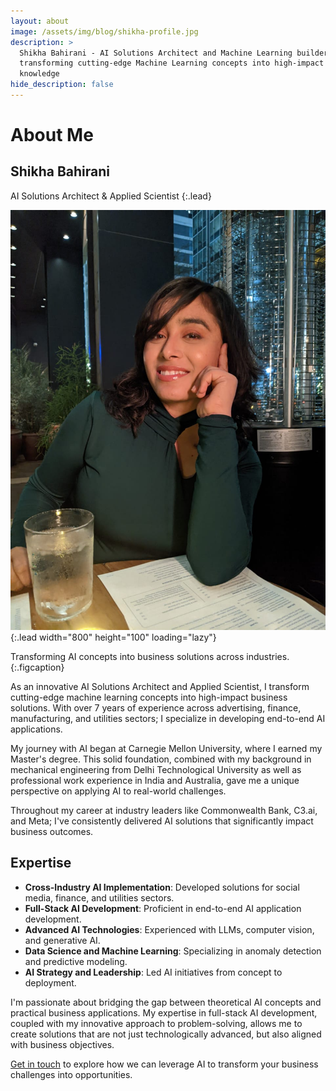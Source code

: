 ```yaml
---
layout: about
image: /assets/img/blog/shikha-profile.jpg
description: >
  Shikha Bahirani - AI Solutions Architect and Machine Learning builder, 
  transforming cutting-edge Machine Learning concepts into high-impact business solutions with the help of data science, engineering and domain   
  knowledge
hide_description: false
---
```


# About Me

<!--author-->

## Shikha Bahirani

AI Solutions Architect & Applied Scientist
{:.lead}

![Shikha Bahirani](/assets/img/blog/shikha-profile.jpg){:.lead width="800" height="100" loading="lazy"}

Transforming AI concepts into business solutions across industries.
{:.figcaption}

As an innovative AI Solutions Architect and Applied Scientist, I transform cutting-edge machine learning concepts into high-impact business solutions. With over 7 years of experience across advertising, finance, manufacturing, and utilities sectors; I specialize in developing end-to-end AI applications.

My journey with AI began at Carnegie Mellon University, where I earned my Master's degree. This solid foundation, combined with my background in mechanical engineering from Delhi Technological University as well as professional work experience in India and Australia, gave me a unique perspective on applying AI to real-world challenges.

Throughout my career at industry leaders like Commonwealth Bank, C3.ai, and Meta; I've consistently delivered AI solutions that significantly impact business outcomes. 

## Expertise

- **Cross-Industry AI Implementation**: Developed solutions for social media, finance, and utilities sectors.
- **Full-Stack AI Development**: Proficient in end-to-end AI application development.
- **Advanced AI Technologies**: Experienced with LLMs, computer vision, and generative AI.
- **Data Science and Machine Learning**: Specializing in anomaly detection and predictive modeling.
- **AI Strategy and Leadership**: Led AI initiatives from concept to deployment.


I'm passionate about bridging the gap between theoretical AI concepts and practical business applications. My expertise in full-stack AI development, coupled with my innovative approach to problem-solving, allows me to create solutions that are not just technologically advanced, but also aligned with business objectives.

[Get in touch](/contact/) to explore how we can leverage AI to transform your business challenges into opportunities.
